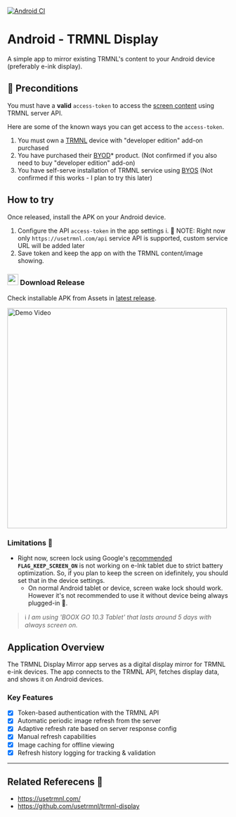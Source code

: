 [![Android CI](https://github.com/hossain-khan/android-trmnl-display/actions/workflows/android.yml/badge.svg)](https://github.com/hossain-khan/android-trmnl-display/actions/workflows/android.yml)

# Android - TRMNL Display
A simple app to mirror existing TRMNL's content to your Android device (preferably e-ink display).

## 📜 Preconditions
You must have a **valid** `access-token` to access the [screen content](https://docs.usetrmnl.com/go/private-api/fetch-screen-content) using TRMNL server API.

Here are some of the known ways you can get access to the `access-token`.

1. You must own a [TRMNL](https://usetrmnl.com/) device with "developer edition" add-on purchased
2. You have purchased their [BYOD](https://docs.usetrmnl.com/go/diy/byod)* product. (Not confirmed if you also need to buy "developer edition" add-on)
3. You have self-serve installation of TRMNL service using [BYOS](https://docs.usetrmnl.com/go/diy/byos) (Not confirmed if this works - I plan to try this later)


## How to try
Once released, install the APK on your Android device.

1. Configure the API `access-token` in the app settings
    i. 📝 NOTE: Right now only `https://usetrmnl.com/api` service API is supported, custom service URL will be added later
2. Save token and keep the app on with the TRMNL content/image showing.

### <img src="https://github.com/user-attachments/assets/64b4b132-a885-4783-98e3-c201bae6ccff" width="25"> Download Release
Check installable APK from Assets in [latest release](https://github.com/hossain-khan/android-trmnl-display/releases).

<img alt="Demo Video" src="https://github.com/user-attachments/assets/965a5cb3-d1b6-400c-8164-d96760fc17a2" width="500">

### Limitations 🚧
* Right now, screen lock using Google's [recommended](https://developer.android.com/develop/background-work/background-tasks/awake/screen-on) **`FLAG_KEEP_SCREEN_ON`** is not working on e-Ink tablet due to strict battery optimization. So, if you plan to keep the screen on idefinitely, you should set that in the device settings.
    * On normal Android tablet or device, screen wake lock should work. However it's not recommended to use it without device being always plugged-in 🔌.

> ℹ️ _I am using 'BOOX GO 10.3 Tablet' that lasts around 5 days with always screen on._


## Application Overview

The TRMNL Display Mirror app serves as a digital display mirror for TRMNL e-ink devices. The app connects to the TRMNL API, fetches display data, and shows it on Android devices.

### Key Features

- [x] Token-based authentication with the TRMNL API
- [x] Automatic periodic image refresh from the server
- [x] Adaptive refresh rate based on server response config
- [x] Manual refresh capabilities
- [x] Image caching for offline viewing
- [x] Refresh history logging for tracking & validation

---

## Related Referecens 📖
* https://usetrmnl.com/
* https://github.com/usetrmnl/trmnl-display
